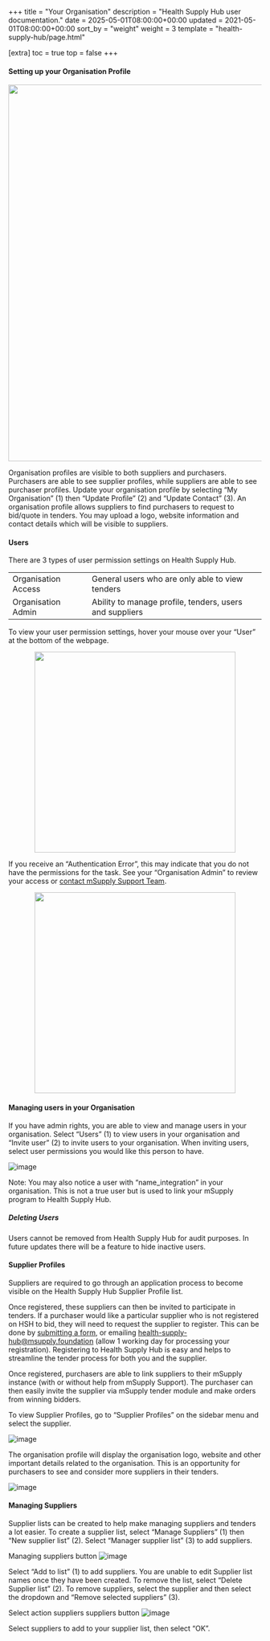 +++
title = "Your Organisation"
description = "Health Supply Hub user documentation."
date = 2025-05-01T08:00:00+00:00
updated = 2021-05-01T08:00:00+00:00
sort_by = "weight"
weight = 3
template = "health-supply-hub/page.html"

[extra]
toc = true
top = false
+++

#### Setting up your Organisation Profile

<p align="center">
<img src="/health-supply-hub/customer/images/customer_organisation_navigation.png" width="750"  >
</p>

Organisation profiles are visible to both suppliers and purchasers. Purchasers are able to see supplier profiles, while suppliers are able to see purchaser profiles.
Update your organisation profile by selecting “My Organisation” (1) then “Update Profile” (2) and “Update Contact” (3). An organisation profile allows suppliers to find purchasers to request to bid/quote in tenders. You may upload a logo, website information and contact details which will be visible to suppliers.

#### Users

There are 3 types of user permission settings on Health Supply Hub.

|                     |                                                         |
| ------------------- | ------------------------------------------------------- |
| Organisation Access | General users who are only able to view tenders         |
| Organisation Admin  | Ability to manage profile, tenders, users and suppliers |

To view your user permission settings, hover your mouse over your “User” at the bottom of the webpage.

<p align="center">
<img src="/health-supply-hub/customer/images/my_organisation_identifier.png" width="400"  >
</p>

If you receive an “Authentication Error”, this may indicate that you do not have the permissions for the task. See your “Organisation Admin” to review your access or [contact mSupply Support Team](mailto:health-supply-hub@msupply.foundation).

<p align="center">
<img src="/health-supply-hub/customer/images/permission_denied.png" width="400"  >
</p>

#### Managing users in your Organisation

If you have admin rights, you are able to view and manage users in your organisation. Select “Users” (1) to view users in your organisation and “Invite user” (2) to invite users to your organisation. When inviting users, select user permissions you would like this person to have.

![image](/health-supply-hub/customer/images/managing_my_organisation_users.png)

Note: You may also notice a user with “name_integration” in your organisation. This is not a true user but is used to link your mSupply program to Health Supply Hub.

##### Deleting Users

Users cannot be removed from Health Supply Hub for audit purposes. In future updates there will be a feature to hide inactive users.

#### Supplier Profiles

Suppliers are required to go through an application process to become visible on the Health Supply Hub Supplier Profile list.

Once registered, these suppliers can then be invited to participate in tenders. If a purchaser would like a particular supplier who is not registered on HSH to bid, they will need to request the supplier to register. This can be done by [submitting a form](/health-supply-hub/supplier/registration/#registration-process), or emailing health-supply-hub@msupply.foundation (allow 1 working day for processing your registration). Registering to Health Supply Hub is easy and helps to streamline the tender process for both you and the supplier.

Once registered, purchasers are able to link suppliers to their mSupply instance (with or without help from mSupply Support). The purchaser can then easily invite the supplier via mSupply tender module and make orders from winning bidders.

To view Supplier Profiles, go to “Supplier Profiles” on the sidebar menu and select the supplier.

![image](/health-supply-hub/customer/images/navigate_to_supplier_profiles.png)

The organisation profile will display the organisation logo, website and other important details related to the organisation. This is an opportunity for purchasers to see and consider more suppliers in their tenders.

![image](/health-supply-hub/customer/images/supplier_profile_view.png)

#### Managing Suppliers

Supplier lists can be created to help make managing suppliers and tenders a lot easier. To create a supplier list, select “Manage Suppliers” (1) then “New supplier list” (2). Select “Manager supplier list” (3) to add suppliers.

Managing suppliers button
![image](/health-supply-hub/customer/images/managing_suppliers.png)

Select “Add to list” (1) to add suppliers. You are unable to edit Supplier list names once they have been created. To remove the list, select “Delete Supplier list” (2). To remove suppliers, select the supplier and then select the dropdown and “Remove selected suppliers” (3).

Select action suppliers suppliers button
![image](/health-supply-hub/customer/images/managing_suppliers_actions.png)

Select suppliers to add to your supplier list, then select “OK”.
